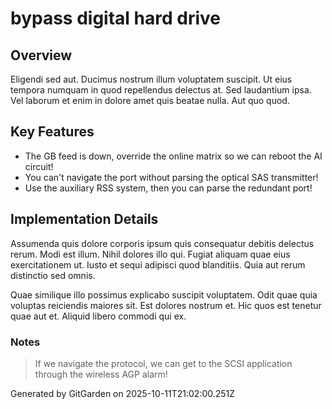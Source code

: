 # bypass digital hard drive

## Overview
Eligendi sed aut. Ducimus nostrum illum voluptatem suscipit. Ut eius tempora numquam in quod repellendus delectus at. Sed laudantium ipsa. Vel laborum et enim in dolore amet quis beatae nulla. Aut quo quod.

## Key Features
- The GB feed is down, override the online matrix so we can reboot the AI circuit!
- You can't navigate the port without parsing the optical SAS transmitter!
- Use the auxiliary RSS system, then you can parse the redundant port!

## Implementation Details
Assumenda quis dolore corporis ipsum quis consequatur debitis delectus rerum. Modi est illum. Nihil dolores illo qui. Fugiat aliquam quae eius exercitationem ut. Iusto et sequi adipisci quod blanditiis. Quia aut rerum distinctio sed omnis.
 Quae similique illo possimus explicabo suscipit voluptatem. Odit quae quia voluptas reiciendis maiores sit. Est dolores nostrum et. Hic quos est tenetur quae aut et. Aliquid libero commodi qui ex.

### Notes
> If we navigate the protocol, we can get to the SCSI application through the wireless AGP alarm!

Generated by GitGarden on 2025-10-11T21:02:00.251Z